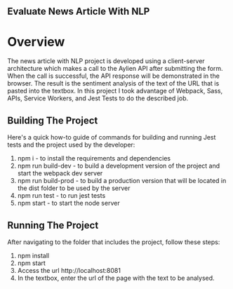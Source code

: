 ## Evaluate News Article With NLP

# Overview

The news article with NLP project is developed using a client-server architecture which makes a call to the Aylien API after submitting the form. When the call is successful, the API response will be demonstrated in the browser. The result is the sentiment analysis of the text of the URL that is pasted into the textbox. 
In this project I took advantage of Webpack, Sass, APIs, Service Workers, and Jest Tests to do the described job. 

## Building The Project
Here's a quick how-to guide of commands for building and running Jest tests and the project used by the developer:

1. npm i - to install the requirements and dependencies
2. npm run build-dev - to build a development version of the project and start the webpack dev server
3. npm run build-prod - to build a production version that will be located in the dist folder to be used by the server
4. npm run test - to run jest tests
5. npm start - to start the node server

## Running The Project
After navigating to the folder that includes the project, follow these steps:
1. npm install
2. npm start
3. Access the url http://localhost:8081
4. In the textbox, enter the url of the page with the text to be analysed.
